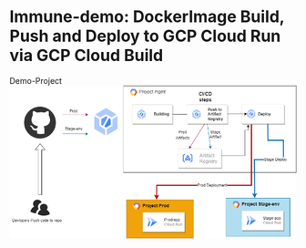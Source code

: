 # Immune-demo: DockerImage Build, Push and Deploy to GCP Cloud Run via GCP Cloud Build
Demo-Project
![](Project%20Design.png)
